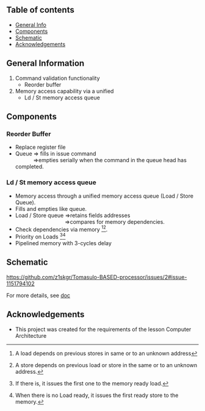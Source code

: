 

## Table of contents
* [General Info](#general-information)
* [Components](#components)
* [Schematic](#schematic)
* [Acknowledgements](#acknowledgements)


## General Information
1. Command validation functionality
      * Reorder buffer
2. Memory access capability via a unified 
      * Ld / St memory access queue 






## Components
### Reorder Buffer
* Replace register file
* Queue => fills in issue command <br>
      &emsp; &emsp; &ensp;  =>empties serially when the command in the queue head has completed. 

### Ld / St memory access queue

* Memory access through a unified memory access queue (Load / Store Queue). 
* Fills and empties like queue. 
* Load / Store queue =>retains fields addresses <br>
 &emsp; &emsp; &ensp; &emsp; &ensp; &emsp; &ensp; &emsp; &ensp;=>compares for memory dependencies. 
* Check dependencies via memory [^1][^2].
* Priority on Loads [^3][^4]
* Pipelined memory with 3-cycles delay




## Schematic
https://github.com/z1skgr/Tomasulo-BASED-processor/issues/2#issue-1151794102

For more details, see [doc](https://github.com/z1skgr/Tomasulo-BASED-processor/tree/main/3/docs/schematics)

## Acknowledgements
* This project was created for the requirements of the lesson Computer Architecture

[^1]: A load depends on previous stores in same or to an unknown address
[^2]: A store depends on previous load or store in the same or to an unknown address. 
[^3]: If there is, it issues the first one to the memory ready load.
[^4]: When there is no Load ready, it issues the first ready store to the memory.
[^5]: One port with Load/Store queue unit
